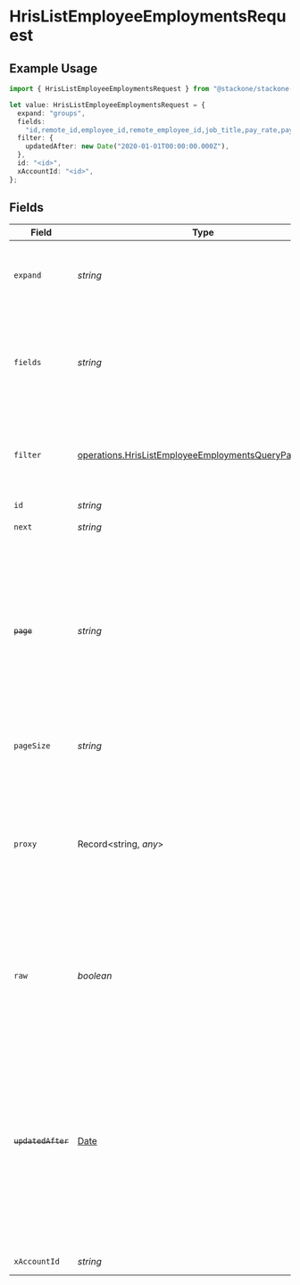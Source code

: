 # HrisListEmployeeEmploymentsRequest

## Example Usage

```typescript
import { HrisListEmployeeEmploymentsRequest } from "@stackone/stackone-client-ts/sdk/models/operations";

let value: HrisListEmployeeEmploymentsRequest = {
  expand: "groups",
  fields:
    "id,remote_id,employee_id,remote_employee_id,job_title,pay_rate,pay_period,pay_frequency,pay_currency,effective_date,end_date,employment_type,employment_contract_type,type,contract_type,change_reason,grade,work_time,payroll_code,fte,created_at,updated_at,start_date,active,department,team,cost_center,cost_centers,division,job,manager,groups",
  filter: {
    updatedAfter: new Date("2020-01-01T00:00:00.000Z"),
  },
  id: "<id>",
  xAccountId: "<id>",
};
```

## Fields

| Field                                                                                                                                                                                                                                                                                                                                                | Type                                                                                                                                                                                                                                                                                                                                                 | Required                                                                                                                                                                                                                                                                                                                                             | Description                                                                                                                                                                                                                                                                                                                                          | Example                                                                                                                                                                                                                                                                                                                                              |
| ---------------------------------------------------------------------------------------------------------------------------------------------------------------------------------------------------------------------------------------------------------------------------------------------------------------------------------------------------- | ---------------------------------------------------------------------------------------------------------------------------------------------------------------------------------------------------------------------------------------------------------------------------------------------------------------------------------------------------- | ---------------------------------------------------------------------------------------------------------------------------------------------------------------------------------------------------------------------------------------------------------------------------------------------------------------------------------------------------- | ---------------------------------------------------------------------------------------------------------------------------------------------------------------------------------------------------------------------------------------------------------------------------------------------------------------------------------------------------- | ---------------------------------------------------------------------------------------------------------------------------------------------------------------------------------------------------------------------------------------------------------------------------------------------------------------------------------------------------- |
| `expand`                                                                                                                                                                                                                                                                                                                                             | *string*                                                                                                                                                                                                                                                                                                                                             | :heavy_minus_sign:                                                                                                                                                                                                                                                                                                                                   | The comma separated list of fields that will be expanded in the response                                                                                                                                                                                                                                                                             | groups                                                                                                                                                                                                                                                                                                                                               |
| `fields`                                                                                                                                                                                                                                                                                                                                             | *string*                                                                                                                                                                                                                                                                                                                                             | :heavy_minus_sign:                                                                                                                                                                                                                                                                                                                                   | The comma separated list of fields that will be returned in the response (if empty, all fields are returned)                                                                                                                                                                                                                                         | id,remote_id,employee_id,remote_employee_id,job_title,pay_rate,pay_period,pay_frequency,pay_currency,effective_date,end_date,employment_type,employment_contract_type,type,contract_type,change_reason,grade,work_time,payroll_code,fte,created_at,updated_at,start_date,active,department,team,cost_center,cost_centers,division,job,manager,groups |
| `filter`                                                                                                                                                                                                                                                                                                                                             | [operations.HrisListEmployeeEmploymentsQueryParamFilter](../../../sdk/models/operations/hrislistemployeeemploymentsqueryparamfilter.md)                                                                                                                                                                                                              | :heavy_minus_sign:                                                                                                                                                                                                                                                                                                                                   | Filter parameters that allow greater customisation of the list response                                                                                                                                                                                                                                                                              |                                                                                                                                                                                                                                                                                                                                                      |
| `id`                                                                                                                                                                                                                                                                                                                                                 | *string*                                                                                                                                                                                                                                                                                                                                             | :heavy_check_mark:                                                                                                                                                                                                                                                                                                                                   | N/A                                                                                                                                                                                                                                                                                                                                                  |                                                                                                                                                                                                                                                                                                                                                      |
| `next`                                                                                                                                                                                                                                                                                                                                               | *string*                                                                                                                                                                                                                                                                                                                                             | :heavy_minus_sign:                                                                                                                                                                                                                                                                                                                                   | The unified cursor                                                                                                                                                                                                                                                                                                                                   |                                                                                                                                                                                                                                                                                                                                                      |
| ~~`page`~~                                                                                                                                                                                                                                                                                                                                           | *string*                                                                                                                                                                                                                                                                                                                                             | :heavy_minus_sign:                                                                                                                                                                                                                                                                                                                                   | : warning: ** DEPRECATED **: This will be removed in a future release, please migrate away from it as soon as possible.<br/><br/>The page number of the results to fetch                                                                                                                                                                             |                                                                                                                                                                                                                                                                                                                                                      |
| `pageSize`                                                                                                                                                                                                                                                                                                                                           | *string*                                                                                                                                                                                                                                                                                                                                             | :heavy_minus_sign:                                                                                                                                                                                                                                                                                                                                   | The number of results per page (default value is 25)                                                                                                                                                                                                                                                                                                 |                                                                                                                                                                                                                                                                                                                                                      |
| `proxy`                                                                                                                                                                                                                                                                                                                                              | Record<string, *any*>                                                                                                                                                                                                                                                                                                                                | :heavy_minus_sign:                                                                                                                                                                                                                                                                                                                                   | Query parameters that can be used to pass through parameters to the underlying provider request by surrounding them with 'proxy' key                                                                                                                                                                                                                 |                                                                                                                                                                                                                                                                                                                                                      |
| `raw`                                                                                                                                                                                                                                                                                                                                                | *boolean*                                                                                                                                                                                                                                                                                                                                            | :heavy_minus_sign:                                                                                                                                                                                                                                                                                                                                   | Indicates that the raw request result should be returned in addition to the mapped result (default value is false)                                                                                                                                                                                                                                   |                                                                                                                                                                                                                                                                                                                                                      |
| ~~`updatedAfter`~~                                                                                                                                                                                                                                                                                                                                   | [Date](https://developer.mozilla.org/en-US/docs/Web/JavaScript/Reference/Global_Objects/Date)                                                                                                                                                                                                                                                        | :heavy_minus_sign:                                                                                                                                                                                                                                                                                                                                   | : warning: ** DEPRECATED **: This will be removed in a future release, please migrate away from it as soon as possible.<br/><br/>Use a string with a date to only select results updated after that given date                                                                                                                                       | 2020-01-01T00:00:00.000Z                                                                                                                                                                                                                                                                                                                             |
| `xAccountId`                                                                                                                                                                                                                                                                                                                                         | *string*                                                                                                                                                                                                                                                                                                                                             | :heavy_check_mark:                                                                                                                                                                                                                                                                                                                                   | The account identifier                                                                                                                                                                                                                                                                                                                               |                                                                                                                                                                                                                                                                                                                                                      |